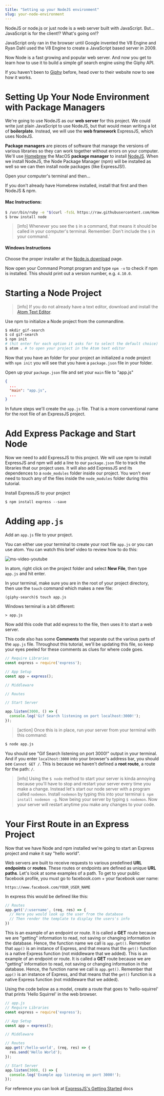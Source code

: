 ```yaml
---
title: "Setting up your NodeJS environment"
slug: your-node-environment
---
```


NodeJS or node.js or just node is a web server built with JavaScript. But... JavaScript is for the client!? What's going on!?

JavaScript only ran in the browser until Google invented the V8 Engine and Ryan Dahl used the V8 Engine to create a JavaScript based server in 2009.

Now Node is a fast growing and popular web server. And now you get to learn how to use it to build a simple gif search engine using the Giphy API.

If you haven't been to [Giphy](https://giphy.com) before, head over to their website now to see how it works.

# Setting Up Your Node Environment with Package Managers

We're going to use NodeJS as our **web server** for this project. We could write just plain JavaScript to use NodeJS, but that would mean writing a lot of **boilerplate**. Instead, we will use the **web framework** ExpressJS, which uses NodeJS.

**Package managers** are pieces of software that manage the versions of various libraries so they can work together without errors on your computer. We'll use [Homebrew](https://brew.sh/) the MacOS **package manager** to install [NodeJS](https://nodejs.org/en/). When we install NodeJS, the Node Package Manager (npm) will be installed as well so we can then install node packages (like ExpressJS!).

Open your computer's terminal and then...

If you don't already have Homebrew installed, install that first and then NodeJS & npm.


#### Mac Instructions:

```bash
$ /usr/bin/ruby -e "$(curl -fsSL https://raw.githubusercontent.com/Homebrew/install/master/install)"
$ brew install node
```

> [info]
> Whenever you see the `$` in a command, that means it should be called in your computer's terminal. Remember: Don't include the `$` in your command.`

#### Windows Instructions

Choose the proper installer at the [Node.js download](https://nodejs.org/en/download/) page.

Now open your Command Prompt program and type `npm -v` to check if npm is installed. This should print out a version number, e.g. `4.10.0`.

# Starting a Node Project

> [info]
> If you do not already have a text editor, download and install the [Atom Text Editor](https://atom.io/).

Use npm to initialize a Node project from the commandline.

```bash
$ mkdir gif-search
$ cd gif-search
$ npm init
# (hit enter for each option it asks for to select the default choice)
$ atom . # to open your project in the Atom text editor
```

Now that you have an folder for your project an initialized a node project with `npm init` you will see that you have a `package.json` file in your folder.

Open up your `package.json` file and set your `main` file to "app.js"

```json
{
  ...
  "main": "app.js",
  ...
}
```

In future steps we'll create the `app.js` file. That is a more conventional name for the root file of an ExpressJS project.

# Add Express Package and Start Node

Now we need to add ExpressJS to this project. We will use npm to install ExpressJS and npm will add a line to our `package.json` file to track the libraries that our project uses. It will also add ExpressJS and its dependences to a `node_modules` folder inside our project. You won't ever need to touch any of the files inside the `node_modules` folder during this tutorial.

Install ExpressJS to your project

```
$ npm install express --save
```

# Adding `app.js`

Add an `app.js` file to your project.

You can either use your terminal to create your root file `app.js` or you can use atom. You can watch this brief video to review how to do this:

![ms-video-youtube](https://www.youtube.com/watch?v=DI77fe5aEOM)

In atom, right click on the project folder and select **New File**, then type `app.js` and hit enter.

In your terminal, make sure you are in the root of your project directory, then use the `touch` command which makes a new file:

```
(giphy-search)$ touch app.js
```

Windows terminal is a bit different:

```
> app.js
```

Now add this code that add express to the file, then uses it to start a web server.

This code also has some **Comments** that separate out the various parts of the `app.js` file. Throughout this tutorial, we'll be updating this file, so keep your eyes peeled for these comments as clues for where code goes.

```js
// Require Libraries
const express = require('express');

// App Setup
const app = express();

// Middleware

// Routes

// Start Server

app.listen(3000, () => {
  console.log('Gif Search listening on port localhost:3000!');
});
```

> [action]
> Once this is in place, run your server from your terminal with this command:

  ```bash
  $ node app.js
  ```

You should see "Gif Search listening on port 3000!" output in your terminal. And if you enter `localhost:3000` into your browser's address bar, you should see `Cannot GET /`. This is because we haven't defined a **root route**, a route for the path: `/`.

> [info]
> Using the `$ node` method to start your server is kinda annoying because you'll have to stop and restart your server every time you make a change. Instead let's start our node server with a program called `nodemon`.
> Install `nodemon` by typing this into your terminal `$ npm install nodemon -g`. Now being your server by typing `$ nodemon`. Now your server will restart anytime you make any changes to your code.

# Your First Route in an Express Project

Now that we have Node and npm installed we're going to start an Express project and make it say "hello world".

Web servers are built to receive requests to various predefined **URL endpoints** or **routes**. These routes or endpoints are defined as unique **URL paths**. Let's look at some examples of a path. To get to your public facebook profile, you must go to facebook.com + your facebook user name:

`https://www.facebook.com/YOUR_USER_NAME`

In express this would be defined like this:

```js
// Routes
app.get('/:username', (req, res) => {
  // Here you would look up the user from the database
  // Then render the template to display the users's info
})
```

This is an example of an endpoint or route. It is called a **GET** route because we are "getting" information to read, not saving or changing information in the database. Hence, the function name we call is `app.get()`. Remember that `app()` is an instance of Express, and that means that the `get()` function is a native Express function (not middleware that we added).
This is an example of an endpoint or route. It is called a **GET** route because we are "getting" information to read, not saving or changing information in the database. Hence, the function name we call is `app.get()`. Remember that `app()` is an instance of Express, and that means that the `get()` function is a native Express function (not middleware that we added).

Using the code below as a model, create a route that goes to 'hello-squirrel' that prints 'Hello Squirrel' in the web browser.

```js
// app.js
// Require Libraries
const express = require('express');

// App Setup
const app = express();

// Middleware

// Routes
app.get('/hello-world', (req, res) => {
  res.send('Hello World');
});

// Start Server
app.listen(3000, () => {
  console.log('Example app listening on port 3000!');
});
```

For reference you can look at [ExpressJS's Getting Started](https://expressjs.com/en/starter/installing.html) docs
